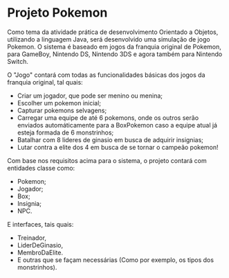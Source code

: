 # Projeto Pokemon

Como tema da atividade prática de desenvolvimento Orientado a Objetos, utilizando a linguagem Java, será desenvolvido uma simulação de jogo Pokemon. O sistema é baseado em jogos da franquia original de Pokemon, para GameBoy, Nintendo DS, Nintendo 3DS e agora também para Nintendo Switch.

O "Jogo" contará com todas as funcionalidades básicas dos jogos da franquia original, tal quais: 

- Criar um jogador, que pode ser menino ou menina; 
- Escolher um pokemon inicial; 
- Capturar pokemons selvagens; 
- Carregar uma equipe de até 6 pokemons, onde os outros serão enviados automáticamente para a BoxPokemon caso a equipe atual já esteja formada de 6 monstrinhos; 
- Batalhar com 8 lideres de ginasio em busca de adquirir insignias; 
- Lutar contra a elite dos 4 em busca de se tornar o campeão pokemon!

Com base nos requisitos acima para o sistema, o projeto contará com entidades classe como: 

- Pokemon; 
- Jogador; 
- Box; 
- Insignia; 
- NPC.

E interfaces, tais quais: 

- Treinador, 
- LiderDeGinasio, 
- MembroDaElite.
- E outras que se façam necessárias (Como por exemplo, os tipos dos monstrinhos).
